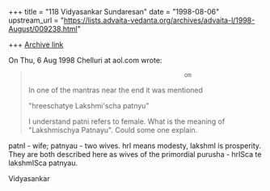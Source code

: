 +++
title = "118 Vidyasankar Sundaresan"
date = "1998-08-06"
upstream_url = "https://lists.advaita-vedanta.org/archives/advaita-l/1998-August/009238.html"

+++
[Archive link](https://lists.advaita-vedanta.org/archives/advaita-l/1998-August/009238.html)

On Thu, 6 Aug 1998 Chelluri at aol.com wrote:

>                                                om
>
> In one of the mantras near the end it was mentioned
>
> "hreeschatye Lakshmi'scha  patnyu"
>
> I understand patni refers to female.  What is the meaning of "Lakshmischya
> Patnayu".   Could some one explain.

patnI - wife; patnyau - two wives. hrI means modesty, lakshmI is
prosperity. They are both described here as wives of the primordial
purusha - hrISca te lakshmISca patnyau.

Vidyasankar

